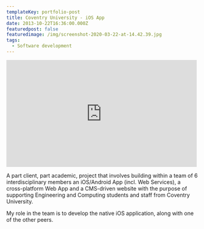 ```yaml
---
templateKey: portfolio-post
title: Coventry University - iOS App
date: 2013-10-22T16:36:00.000Z
featuredpost: false
featuredimage: /img/screenshot-2020-03-22-at-14.42.39.jpg
tags:
  - Software development
---
```

<iframe width="500" height="281" src="https://player.vimeo.com/video/62161211?title=0" frameborder="0" webkitallowfullscreen="webkitallowfullscreen" mozallowfullscreen="mozallowfullscreen" allowfullscreen="allowfullscreen"></iframe>

A part client, part academic, project that involves building within a team of 6 interdisciplinary members an iOS/Android App (incl. Web Services), a cross-platform Web App and a CMS-driven website with the purpose of supporting Engineering and Computing students and staff from Coventry University.

My role in the team is to develop the native iOS application, along with one of the other peers.